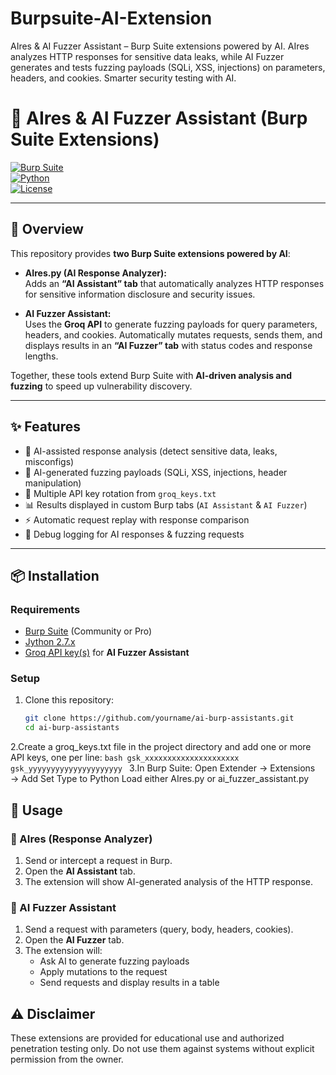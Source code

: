 # Burpsuite-AI-Extension
AIres &amp; AI Fuzzer Assistant – Burp Suite extensions powered by AI. AIres analyzes HTTP responses for sensitive data leaks, while AI Fuzzer generates and tests fuzzing payloads (SQLi, XSS, injections) on parameters, headers, and cookies. Smarter security testing with AI.

# 🤖 AIres & AI Fuzzer Assistant (Burp Suite Extensions)

[![Burp Suite](https://img.shields.io/badge/Burp%20Suite-Extension-orange)](https://portswigger.net/burp)  
[![Python](https://img.shields.io/badge/Python-Jython-blue)](https://www.jython.org/)  
[![License](https://img.shields.io/badge/License-MIT-green)](LICENSE)

---

## 🔎 Overview
This repository provides **two Burp Suite extensions powered by AI**:

- **AIres.py (AI Response Analyzer):**  
  Adds an **“AI Assistant” tab** that automatically analyzes HTTP responses for sensitive information disclosure and security issues.  

- **AI Fuzzer Assistant:**  
  Uses the **Groq API** to generate fuzzing payloads for query parameters, headers, and cookies. Automatically mutates requests, sends them, and displays results in an **“AI Fuzzer” tab** with status codes and response lengths.  

Together, these tools extend Burp Suite with **AI-driven analysis and fuzzing** to speed up vulnerability discovery.

---

## ✨ Features
- 🤖 AI-assisted response analysis (detect sensitive data, leaks, misconfigs)  
- 🧪 AI-generated fuzzing payloads (SQLi, XSS, injections, header manipulation)  
- 🔑 Multiple API key rotation from `groq_keys.txt`  
- 📊 Results displayed in custom Burp tabs (`AI Assistant` & `AI Fuzzer`)  
- ⚡ Automatic request replay with response comparison  
- 📝 Debug logging for AI responses & fuzzing requests  

---

## 📦 Installation

### Requirements
- [Burp Suite](https://portswigger.net/burp) (Community or Pro)  
- [Jython 2.7.x](https://www.jython.org/)  
- [Groq API key(s)](https://console.groq.com/) for **AI Fuzzer Assistant**  

### Setup
1. Clone this repository:
   ```bash
   git clone https://github.com/yourname/ai-burp-assistants.git
   cd ai-burp-assistants
   ```
 2.Create a groq_keys.txt file in the project directory and add one or more API keys, one per line:
    ```bash
    gsk_xxxxxxxxxxxxxxxxxxxxx
    gsk_yyyyyyyyyyyyyyyyyyyyy
    ```
  3.In Burp Suite:
    Open Extender → Extensions → Add
    Set Type to Python
    Load either AIres.py or ai_fuzzer_assistant.py


    
## 🚀 Usage

### 🔎 AIres (Response Analyzer)
1. Send or intercept a request in Burp.  
2. Open the **AI Assistant** tab.  
3. The extension will show AI-generated analysis of the HTTP response.  

### 🧪 AI Fuzzer Assistant
1. Send a request with parameters (query, body, headers, cookies).  
2. Open the **AI Fuzzer** tab.  
3. The extension will:  
   - Ask AI to generate fuzzing payloads  
   - Apply mutations to the request  
   - Send requests and display results in a table  

## ⚠️ Disclaimer
These extensions are provided for educational use and authorized penetration testing only.
Do not use them against systems without explicit permission from the owner.
